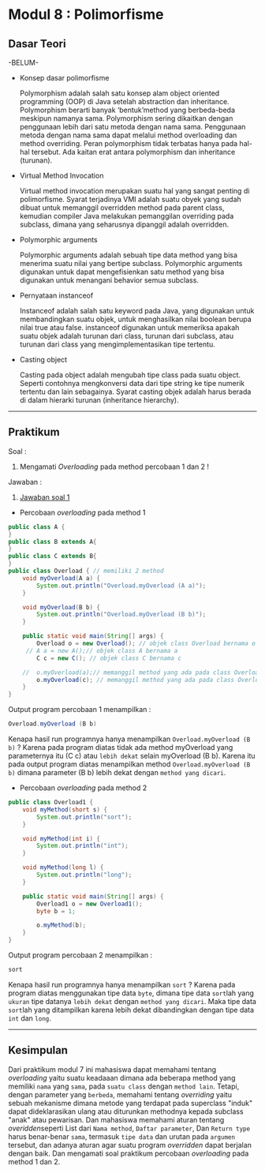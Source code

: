 # Modul 8 : Polimorfisme

## Dasar Teori

-BELUM-

* Konsep dasar polimorfisme

    Polymorphism adalah salah satu konsep alam object oriented programming (OOP) di Java setelah abstraction dan inheritance. Polymorphism berarti banyak ‘bentuk’method yang berbeda-beda meskipun namanya sama. Polymorphism sering dikaitkan dengan penggunaan lebih dari satu metoda dengan nama sama. Penggunaan metoda dengan nama sama dapat melalui method overloading dan method overriding. Peran polymorphism tidak terbatas hanya pada hal-hal tersebut. Ada kaitan erat antara polymorphism dan inheritance (turunan).
  

* Virtual Method Invocation 

    Virtual method invocation merupakan suatu hal yang sangat penting di polimorfisme. Syarat terjadinya VMI adalah suatu obyek yang sudah dibuat untuk memanggil overridden method pada parent class, kemudian compiler Java melakukan pemanggilan overriding pada subclass, dimana yang seharusnya dipanggil adalah overridden.
  
  
* Polymorphic arguments 
  
    Polymorphic arguments adalah sebuah tipe data method yang bisa menerima suatu nilai yang bertipe subclass.  Polymorphic arguments digunakan untuk dapat mengefisienkan satu method yang bisa digunakan untuk menangani behavior semua subclass.


* Pernyataan instanceof 

    Instanceof adalah salah satu keyword pada Java, yang digunakan untuk membandingkan suatu objek, untuk menghasilkan nilai boolean berupa nilai true atau false. instanceof digunakan untuk memeriksa apakah suatu objek adalah turunan dari class, turunan dari subclass, atau turunan dari class yang mengimplementasikan tipe tertentu.

* Casting object 

    Casting pada object adalah mengubah tipe class pada suatu object. Seperti contohnya mengkonversi data dari tipe string ke tipe numerik tertentu dan lain sebagainya. Syarat casting objek adalah harus berada di dalam hierarki turunan (inheritance hierarchy).

<hr>

## Praktikum

Soal :
1. Mengamati *Overloading* pada method percobaan 1 dan 2 ! 

Jawaban :
1. [Jawaban soal 1](https://github.com/iddfian/20104031_Idfian-Azhar-Hidayat_Pemrograman-2/tree/Modul8/src/latihan)

  - Percobaan *overloading* pada method 1

````java
public class A {
}
public class B extends A{
}
public class C extends B{
}
public class Overload { // memiliki 2 method
    void myOverload(A a) {
        System.out.println("Overload.myOverload (A a)");
    }

    void myOverload(B b) {
        System.out.println("Overload.myOverload (B b)");
    }

    public static void main(String[] args) {
        Overload o = new Overload(); // objek class Overload bernama o
     // A a = new A();// objek class A bernama a
        C c = new C(); // objek class C bernama c

    //  o.myOverload(a);// memanggil method yang ada pada class Overload dengan mengisi parameter objek class A
        o.myOverload(c); // memanggil method yang ada pada class Overload dengan mengisi parameter objek class C
    }
}
````
Output program percobaan 1 menampilkan :

````java
Overload.myOverload (B b)
````
Kenapa hasil run programnya hanya menampilkan `Overload.myOverload (B b)` ? Karena pada program diatas tidak ada method myOverload yang parameternya itu (C c) atau `lebih dekat` selain myOverload (B b). Karena itu pada output program diatas menampilkan method `Overload.myOverload (B b)` dimana parameter (B b) lebih dekat dengan `method yang dicari`.


   - Percobaan *overloading* pada method 2

````java
public class Overload1 {
    void myMethod(short s) {
        System.out.println("sort");
    }

    void myMethod(int i) {
        System.out.println("int");
    }

    void myMethod(long l) {
        System.out.println("long");
    }

    public static void main(String[] args) {
        Overload1 o = new Overload1();
        byte b = 1;

        o.myMethod(b);
    }
}
````

Output program percobaan 2 menampilkan :

````java
sort
````
Kenapa hasil run programnya hanya menampilkan `sort` ? Karena pada program diatas menggunakan tipe data `byte`, dimana tipe data `sort`lah yang `ukuran` tipe datanya `lebih dekat` dengan `method yang dicari`. Maka tipe data `sort`lah yang ditampilkan karena lebih dekat dibandingkan dengan tipe data `int` dan `long`. 


<hr>

## Kesimpulan
Dari praktikum modul 7 ini mahasiswa dapat memahami tentang *overloading* yaitu suatu keadaaan dimana ada beberapa method yang memiliki `nama` yang `sama`, pada `suatu class` dengan `method lain`. Tetapi, dengan parameter yang `berbeda`, memahami tentang *overriding* yaitu sebuah mekanisme dimana metode yang terdapat pada superclass "induk" dapat dideklarasikan ulang atau diturunkan methodnya kepada subclass "anak" atau pewarisan. Dan mahasiswa memahami aturan tentang *overidden*seperti List dari `Nama method`, `Daftar parameter`, Dan `Return type` harus benar-benar `sama`, termasuk `tipe data` dan urutan pada `argumen` tersebut, dan adanya aturan agar suatu program *overridden* dapat berjalan dengan baik. Dan mengamati soal praktikum percobaan *overloading* pada method 1 dan 2. 

